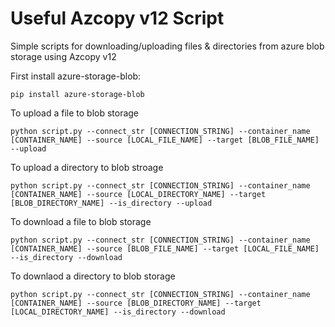 # Useful Azcopy v12 Script
Simple scripts for downloading/uploading files &amp; directories from azure blob storage using Azcopy v12

First install azure-storage-blob:
```
pip install azure-storage-blob
```

To upload a file to blob storage
```
python script.py --connect_str [CONNECTION_STRING] --container_name [CONTAINER_NAME] --source [LOCAL_FILE_NAME] --target [BLOB_FILE_NAME] --upload
```

To upload a directory to blob stroage
```
python script.py --connect_str [CONNECTION_STRING] --container_name [CONTAINER_NAME] --source [LOCAL_DIRECTORY_NAME] --target [BLOB_DIRECTORY_NAME] --is_directory --upload
```

To download a file to blob storage
```
python script.py --connect_str [CONNECTION_STRING] --container_name [CONTAINER_NAME] --source [BLOB_FILE_NAME] --target [LOCAL_FILE_NAME] --is_directory --download
```

To downlaod a directory to blob storage
```
python script.py --connect_str [CONNECTION_STRING] --container_name [CONTAINER_NAME] --source [BLOB_DIRECTORY_NAME] --target [LOCAL_DIRECTORY_NAME] --is_directory --download
```
